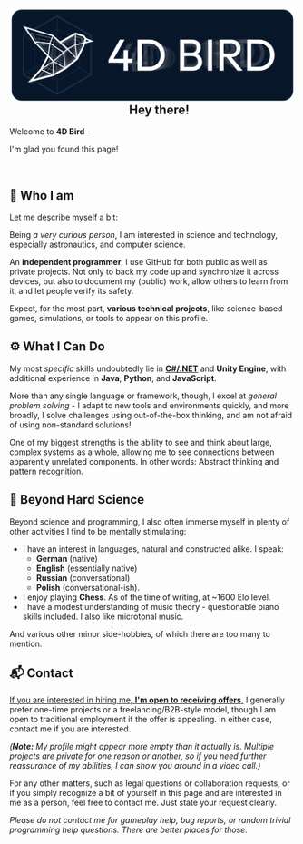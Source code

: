<!--
![Header](./branding/4d_bird_banner_2048px.png)

**Hey there!** Welcome to **4D Bird** - I'm glad you found this page!
-->

<img align="right" width="650" src="./branding/4d_bird_banner_2048px.png" />
<br>
<!-- Crazy hack to get around GitHub's strict markdown limitations. Credit: https://stackoverflow.com/a/78845294 -->
<div id="user-content-toc">
  <ul align="center" style="list-style: none;">
    <summary>
      <h2>Hey there!</h2>
    </summary>
  </ul>
</div>

Welcome to **4D Bird** - 

I'm glad you found this page!

<br>

## 👤 Who I am

Let me describe myself a bit:

Being *a very curious person*, I am interested in science and technology, especially astronautics, and computer science.

An **independent programmer**, I use GitHub for both public as well as private projects. Not only to back my code up and synchronize it across devices, but also to document my (public) work, allow others to learn from it, and let people verify its safety.

Expect, for the most part, **various technical projects**, like science-based games, simulations, or tools to appear on this profile.

## ⚙️ What I Can Do

My most *specific* skills undoubtedly lie in <ins>**C#/.NET**</ins> and **Unity Engine**, with additional experience in **Java**, **Python**, and **JavaScript**.

More than any single language or framework, though, I excel at *general problem solving* - I adapt to new tools and environments quickly, and more broadly, I solve challenges using out-of-the-box thinking, and am not afraid of using non-standard solutions!

One of my biggest strengths is the ability to see and think about large, complex systems as a whole, allowing me to see connections between apparently unrelated components. In other words: Abstract thinking and pattern recognition.

## 🎵 Beyond Hard Science

Beyond science and programming, I also often immerse myself in plenty of other activities I find to be mentally stimulating:
* I have an interest in languages, natural and constructed alike. I speak:
  * **German** (native)
  * **English** (essentially native)
  * **Russian** (conversational)
  * **Polish** (conversational-ish).
* I enjoy playing **Chess**. As of the time of writing, at ~1600 Elo level.
* I have a modest understanding of music theory - questionable piano skills included. I also like microtonal music.

And various other minor side-hobbies, of which there are too many to mention.

## 📬 Contact

<ins>If you are interested in hiring me, **I'm open to receiving offers**.</ins> I generally prefer one-time projects or a freelancing/B2B-style model, though I am open to traditional employment if the offer is appealing. In either case, contact me if you are interested.

*(**Note:** My profile might appear more empty than it actually is. Multiple projects are private for one reason or another, so if you need further reassurance of my abilities, I can show you around in a video call.)*

For any other matters, such as legal questions or collaboration requests, or if you simply recognize a bit of yourself in this page and are interested in me as a person, feel free to contact me. Just state your request clearly.

*Please do not contact me for gameplay help, bug reports, or random trivial programming help questions. There are better places for those.*
